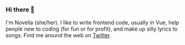 ### Hi there 👋
I'm Novella (she/her). I like to write frontend code, usually in Vue, help people new to coding (for fun or for profit), and make up silly lyrics to songs. Find me around the web on [Twitter](https://twitter.com/novelladev).

<!--
**novellac/novellac** is a ✨ _special_ ✨ repository because its `README.md` (this file) appears on your GitHub profile.

Here are some ideas to get you started:

- 🔭 I’m currently working on ...
- 🌱 I’m currently learning ...
- 👯 I’m looking to collaborate on ...
- 🤔 I’m looking for help with ...
- 💬 Ask me about ...
- 📫 How to reach me: ...
- 😄 Pronouns: ...
- ⚡ Fun fact: ...
-->
